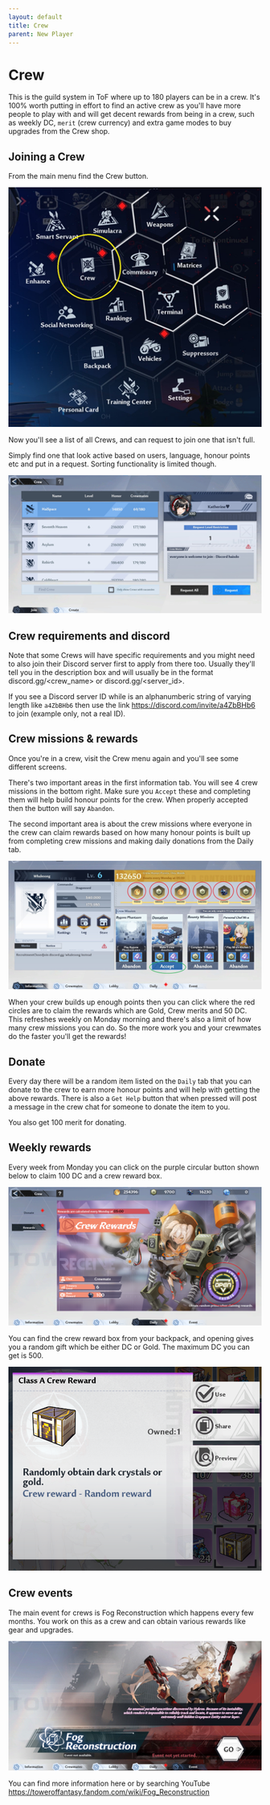 ```yaml
---
layout: default
title: Crew
parent: New Player
---
```


# Crew

This is the guild system in ToF where up to 180 players can be in a crew. It's 100% worth putting in effort to find an active crew as you'll have more people to play with and will get decent rewards from being in a crew, such as weekly DC,  `merit` (crew currency) and extra game modes to buy upgrades from the Crew shop.

## Joining a Crew

From the main menu find the Crew button.

![](images/crew_main_menu.jpg)

Now you'll see a list of all Crews, and can request to join one that isn't full.

Simply find one that look active based on users, language, honour points etc and put in a request. Sorting functionality is limited though.

![](images/crew_list.jpg)

## Crew requirements and discord

Note that some Crews will have specific requirements and you might need to also join their Discord server first to apply from there too. Usually they'll tell you in the description box and will usually be in the format discord.gg/<crew_name> or discord.gg/<server_id>.

If you see a Discord server ID while is an alphanumberic string of varying length like `a4ZbBHb6` then use the link https://discord.com/invite/a4ZbBHb6 to join (example only, not a real ID).

## Crew missions & rewards

Once you're in a crew, visit the Crew menu again and you'll see some different screens.

There's two important areas in the first information tab. You will see 4 crew missions in the bottom right. Make sure you `Accept` these and completing them will help build honour points for the crew. When properly accepted then the button will say `Abandon`.

The second important area is about the crew missions where everyone in the crew can claim rewards based on how many honour points is built up from completing crew missions and making daily donations from the Daily tab.

![](images/crew_info.jpg)

When your crew builds up enough points then you can click where the red circles are to claim the rewards which are Gold, Crew merits and 50 DC. This refreshes weekly on Monday morning and there's also a limit of how many crew missions you can do. So the more work you and your crewmates do the faster you'll get the rewards!

## Donate

Every day there will be a random item listed on the `Daily` tab that you can donate to the crew to earn more honour points and will help with getting the above rewards. There is also a `Get Help` button that when pressed will post a message in the crew chat for someone to donate the item to you.

You also get 100 merit for donating.

## Weekly rewards

Every week from Monday you can click on the purple circular button shown below to claim 100 DC and a crew reward box.

![](images/crew_rewards.png)

You can find the crew reward box from your backpack, and opening gives you a random gift which be either DC or Gold. The maximum DC you can get is 500.

![](images/crew_box.png)

## Crew events

The main event for crews is Fog Reconstruction which happens every few months. You work on this as a crew and can obtain various rewards like gear and upgrades.

![](images/fog_reconstruction.jpg)

You can find more information here or by searching YouTube https://toweroffantasy.fandom.com/wiki/Fog_Reconstruction